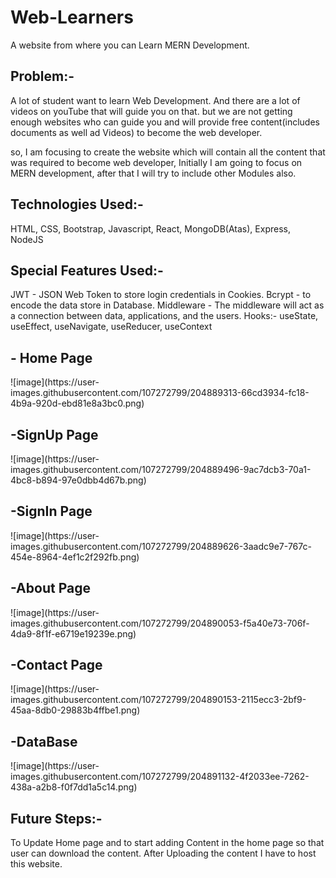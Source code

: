 # Web-Learners

A website from where you can Learn MERN Development.

<h2>Problem:-</h2>
A lot of student want to learn Web Development. And there are a lot of videos on youTube that will guide you on that. 
but we are not getting enough websites who can guide you and will provide free content(includes documents as well ad Videos) to become the web developer.

so, I am focusing to create the website which will contain all the content that was required to become web developer,
Initially I am going to focus on MERN development, after that I will try to include other Modules also.

<h2>Technologies Used:-</h2>
HTML, CSS, Bootstrap, Javascript, React, MongoDB(Atas), Express, NodeJS

<h2>Special Features Used:-</h2>

JWT - JSON Web Token to store login credentials in Cookies.
Bcrypt - to encode the data store in Database.
Middleware - The middleware will act as a connection between data, applications, and the users.
Hooks:- useState, useEffect, useNavigate, useReducer, useContext

<h2>- Home Page</h2>
![image](https://user-images.githubusercontent.com/107272799/204889313-66cd3934-fc18-4b9a-920d-ebd81e8a3bc0.png)

<h2>-SignUp Page</h2>
![image](https://user-images.githubusercontent.com/107272799/204889496-9ac7dcb3-70a1-4bc8-b894-97e0dbb4d67b.png)

<h2>-SignIn Page</h2>
![image](https://user-images.githubusercontent.com/107272799/204889626-3aadc9e7-767c-454e-8964-4ef1c2f292fb.png)

<h2>-About Page</h2>
![image](https://user-images.githubusercontent.com/107272799/204890053-f5a40e73-706f-4da9-8f1f-e6719e19239e.png)

<h2>-Contact Page</h2>
![image](https://user-images.githubusercontent.com/107272799/204890153-2115ecc3-2bf9-45aa-8db0-29883b4ffbe1.png)

<h2>-DataBase</h2>
![image](https://user-images.githubusercontent.com/107272799/204891132-4f2033ee-7262-438a-a2b8-f0f7dd1a5c14.png)


<h2>Future Steps:-</h2>
To Update Home page and to start adding Content in the home page so that user can download the content.
After Uploading the content I have to host  this website.
























